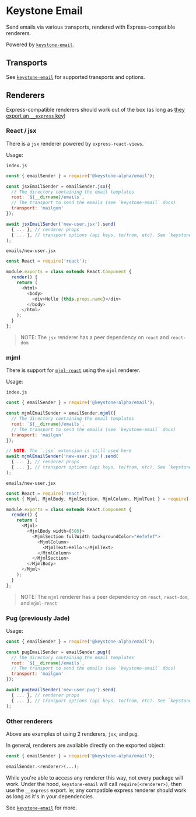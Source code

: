 <!--[meta]
section: api
subSection: utilities
title: Keystone Email
[meta]-->

# Keystone Email

Send emails via various transports, rendered with Express-compatible
renderers.

Powered by [`keystone-email`](https://github.com/keystonejs/keystone-email).

## Transports

See [`keystone-email`](https://github.com/keystonejs/keystone-email) for supported
transports and options.

## Renderers

Express-compatible renderers should work out of the box
(as long as [they export an `__express` key](https://github.com/keystonejs/keystone-email/issues/8))

### React / jsx

There is a `jsx` renderer powered by `express-react-views`.

Usage:

`index.js`

```javascript
const { emailSender } = require('@keystone-alpha/email');

const jsxEmailSender = emailSender.jsx({
  // The directory containing the email templates
  root: `${__dirname}/emails`,
  // The transport to send the emails (see `keystone-email` docs)
  transport: 'mailgun'
});

await jsxEmailSender('new-user.jsx').send(
  { ... }, // renderer props
  { ... }, // transport options (api keys, to/from, etc). See `keystone-email` docs
);
```

`emails/new-user.jsx`

```javascript
const React = require('react');

module.exports = class extends React.Component {
  render() {
    return (
      <html>
        <body>
          <div>Hello {this.props.name}</div>
        </body>
      </html>
    );
  }
};
```

> NOTE: The `jsx` renderer has a peer dependency on `react` and `react-dom`

### mjml

There is support for [`mjml-react`](https://github.com/wix-incubator/mjml-react)
using the `mjml` renderer.

Usage:

`index.js`

```javascript
const { emailSender } = require('@keystone-alpha/email');

const mjmlEmailSender = emailSender.mjml({
  // The directory containing the email templates
  root: `${__dirname}/emails`,
  // The transport to send the emails (see `keystone-email` docs)
  transport: 'mailgun'
});

// NOTE: The `.jsx` extension is still used here
await mjmlEmailSender('new-user.jsx').send(
  { ... }, // renderer props
  { ... }, // transport options (api keys, to/from, etc). See `keystone-email` docs
);
```

`emails/new-user.jsx`

```javascript
const React = require('react');
const { Mjml, MjmlBody, MjmlSection, MjmlColumn, MjmlText } = require('mjml-react');

module.exports = class extends React.Component {
  render() {
    return (
      <Mjml>
        <MjmlBody width={500}>
          <MjmlSection fullWidth backgroundColor="#efefef">
            <MjmlColumn>
              <MjmlText>Hello!</MjmlText>
            </MjmlColumn>
          </MjmlSection>
        </MjmlBody>
      </Mjml>
    );
  }
};
```

> NOTE: The `mjml` renderer has a peer dependency on `react`, `react-dom`, and `mjml-react`

### Pug (previously Jade)

Usage:

```javascript
const { emailSender } = require('@keystone-alpha/email');

const pugEmailSender = emailSender.pug({
  // The directory containing the email templates
  root: `${__dirname}/emails`,
  // The transport to send the emails (see `keystone-email` docs)
  transport: 'mailgun'
});

await pugEmailSender('new-user.pug').send(
  { ... }, // renderer props
  { ... }, // transport options (api keys, to/from, etc). See `keystone-email` docs
);
```

### Other renderers

Above are examples of using 2 renderers, `jsx`, and `pug`.

In general, renderers are available directly on the exported object:

```javascript
const { emailSender } = require('@keystone-alpha/email');

emailSender.<renderer>(...);
```

While you're able to access any renderer this way, not every package will work.
Under the hood, `keystone-email` will call `require(<renderer>)`, then use the
`__express` export. ie; any compatible express renderer should work as long as
it's in your dependencies.

See [`keystone-email`](https://github.com/keystonejs/keystone-email) for more.
